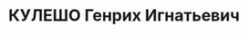 ---
title: КУЛЕШО Генрих Игнатьевич
description: "Род. в 1899, член ВКП(б) с 1918. Майор, начальник 3-го отделения 3-го\
  \ отдела штаба Киевского ВО \n  Приговор: ВК ВС СССР, 20.11.1937 – ВМН. Расстрелян\
  \ 1937"
---